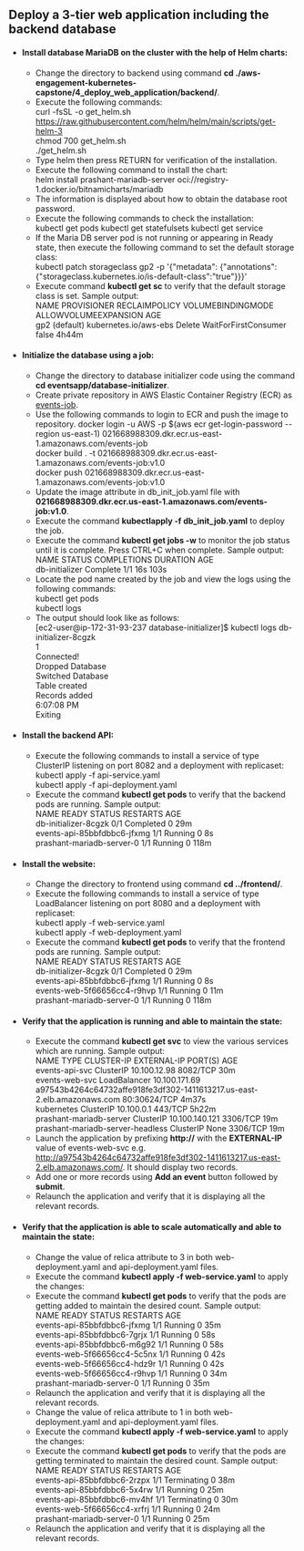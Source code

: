 ## Deploy a 3-tier web application including the backend database
- #### Install database MariaDB on the cluster with the help of Helm charts:
  - Change the directory to backend using command **cd ./aws-engagement-kubernetes-capstone/4_deploy_web_application/backend/**.
  - Execute the following commands:<br>
    curl -fsSL -o get_helm.sh https://raw.githubusercontent.com/helm/helm/main/scripts/get-helm-3<br>
    chmod 700 get_helm.sh<br>
    ./get_helm.sh
  - Type helm then press RETURN for verification of the installation.    
  - Execute the following command to install the chart:<br>
    helm install prashant-mariadb-server oci://registry-1.docker.io/bitnamicharts/mariadb
  - The information is displayed about how to obtain the database root password.
  - Execute the following commands to check the installation:<br>
    kubectl get pods
    kubectl get statefulsets
    kubectl get service
  - If the Maria DB server pod is not running or appearing in Ready state, then execute the following command to set the default storage class:<br>
    kubectl patch storageclass gp2 -p '{"metadata": {"annotations":{"storageclass.kubernetes.io/is-default-class":"true"}}}'
  - Execute command **kubectl get sc** to verify that the default storage class is set. Sample output:<br>
    NAME            PROVISIONER             RECLAIMPOLICY   VOLUMEBINDINGMODE      ALLOWVOLUMEEXPANSION   AGE<br>
    gp2 (default)   kubernetes.io/aws-ebs   Delete          WaitForFirstConsumer   false                  4h44m
- #### Initialize the database using a job:
  - Change the directory to database initializer code using the command **cd eventsapp/database-initializer**.
  - Create private repository in AWS Elastic Container Registry (ECR) as [events-job](https://us-east-1.console.aws.amazon.com/ecr/repositories/private/021668988309/events-job?region=us-east-1).
  - Use the following commands to login to ECR and push the image to repository.
    docker login -u AWS -p $(aws ecr get-login-password --region us-east-1) 021668988309.dkr.ecr.us-east-1.amazonaws.com/events-job<br>
    docker build . -t 021668988309.dkr.ecr.us-east-1.amazonaws.com/events-job:v1.0<br>
    docker push 021668988309.dkr.ecr.us-east-1.amazonaws.com/events-job:v1.0
  - Update the image attribute in db_init_job.yaml file with **021668988309.dkr.ecr.us-east-1.amazonaws.com/events-job:v1.0**.
  - Execute the command **kubectlapply -f db_init_job.yaml** to deploy the job.
  - Execute the command **kubectl get jobs -w** to monitor the job status until it is complete. Press CTRL+C when complete. Sample output:<br>
    NAME             STATUS     COMPLETIONS   DURATION   AGE<br>
    db-initializer   Complete   1/1           16s        103s
  - Locate the pod name created by the job and view the logs using the following commands:<br>
    kubectl get pods<br>
    kubectl logs <db-initializer-pod>
  - The output should look like as follows:<br>
    [ec2-user@ip-172-31-93-237 database-initializer]$ kubectl logs db-initializer-8cgzk<br>
    1<br>
    Connected!<br>
    Dropped Database<br>
    Switched Database<br>
    Table created<br>
    Records added<br>
    6:07:08 PM<br>
    Exiting
- #### Install the backend API:
  - Execute the following commands to install a service of type ClusterIP listening on port 8082 and a deployment with replicaset:<br>
    kubectl apply -f api-service.yaml<br>
    kubectl apply -f api-deployment.yaml
  - Execute the command **kubectl get pods** to verify that the backend pods are running. Sample output:<br>
    NAME                          READY   STATUS    RESTARTS   AGE<br>
    db-initializer-8cgzk          0/1     Completed   0          29m<br>
    events-api-85bbfdbbc6-jfxmg   1/1     Running     0          8s<br>
    prashant-mariadb-server-0     1/1     Running     0          118m
- #### Install the website:
  - Change the directory to frontend using command **cd ../frontend/**.
  - Execute the following commands to install a service of type LoadBalancer listening on port 8080 and a deployment with replicaset:<br>
    kubectl apply -f web-service.yaml<br>
    kubectl apply -f web-deployment.yaml
  - Execute the command **kubectl get pods** to verify that the frontend pods are running. Sample output:<br>
    NAME                          READY   STATUS    RESTARTS   AGE<br>
    db-initializer-8cgzk          0/1     Completed   0          29m<br>
    events-api-85bbfdbbc6-jfxmg   1/1     Running     0          8s<br>
    events-web-5f66656cc4-r9hvp   1/1     Running     0          11m<br>
    prashant-mariadb-server-0     1/1     Running     0          118m
- #### Verify that the application is running and able to maintain the state:
  - Execute the command **kubectl get svc** to view the various services which are running. Sample output:<br>
    NAME                               TYPE           CLUSTER-IP       EXTERNAL-IP                                                               PORT(S)        AGE<br>
    events-api-svc                     ClusterIP      10.100.12.98     <none>                                                                    8082/TCP       30m<br>
    events-web-svc                     LoadBalancer   10.100.171.69    a97543b4264c64732affe918fe3df302-1411613217.us-east-2.elb.amazonaws.com   80:30624/TCP   4m37s<br>
    kubernetes                         ClusterIP      10.100.0.1       <none>                                                                    443/TCP        5h22m<br>
    prashant-mariadb-server            ClusterIP      10.100.140.121   <none>                                                                    3306/TCP       19m<br>
    prashant-mariadb-server-headless   ClusterIP      None             <none>                                                                    3306/TCP       19m
  - Launch the application by prefixing **http://** with the **EXTERNAL-IP** value of events-web-svc e.g. http://a97543b4264c64732affe918fe3df302-1411613217.us-east-2.elb.amazonaws.com/. It should display two records.
  - Add one or more records using **Add an event** button followed by **submit**.
  - Relaunch the application and verify that it is displaying all the relevant records.
- #### Verify that the application is able to scale automatically and able to maintain the state:
  - Change the value of relica attribute to 3 in both web-deployment.yaml and api-deployment.yaml files.
  - Execute the command **kubectl apply -f web-service.yaml** to apply the changes:
  - Execute the command **kubectl get pods** to verify that the pods are getting added to maintain the desired count. Sample output:<br>
    NAME                          READY   STATUS    RESTARTS   AGE<br>
    events-api-85bbfdbbc6-jfxmg   1/1     Running   0          35m<br>
    events-api-85bbfdbbc6-7grjx   1/1     Running   0          58s<br>
    events-api-85bbfdbbc6-m6g92   1/1     Running   0          58s<br>
    events-web-5f66656cc4-5c5nx   1/1     Running   0          42s<br>
    events-web-5f66656cc4-hdz9r   1/1     Running   0          42s<br>
    events-web-5f66656cc4-r9hvp   1/1     Running   0          34m<br>
    prashant-mariadb-server-0     1/1     Running   0          35m
  - Relaunch the application and verify that it is displaying all the relevant records.
  - Change the value of relica attribute to 1 in both web-deployment.yaml and api-deployment.yaml files.
  - Execute the command **kubectl apply -f web-service.yaml** to apply the changes:
  - Execute the command **kubectl get pods** to verify that the pods are getting terminated to maintain the desired count. Sample output:<br>
    NAME                          READY   STATUS        RESTARTS   AGE<br>
    events-api-85bbfdbbc6-2rzpx   1/1     Terminating   0          38m<br>
    events-api-85bbfdbbc6-5x4rw   1/1     Running       0          25m<br>
    events-api-85bbfdbbc6-mv4hf   1/1     Terminating   0          30m<br>
    events-web-5f66656cc4-xrfrj   1/1     Running       0          24m<br>
    prashant-mariadb-server-0     1/1     Running       0          25m
  - Relaunch the application and verify that it is displaying all the relevant records.
  
